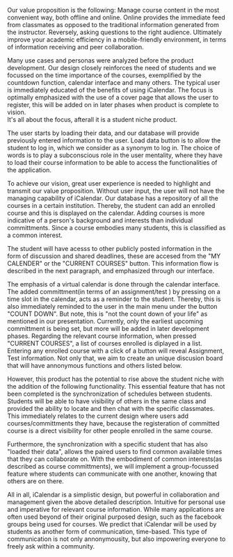 Our value proposition is the following:
Manage course content in the most convenient way, both offline and online. Online provides the immediate feed from classmates as opposed to the traditional information generated from the instructor. Reversely, asking questions to the right audience. Ultimately improve your academic efficiency in a mobile-friendly environment, in terms of information receiving and peer collaboration.

Many use cases and personas were analyzed before the product development. Our design closely reinforces the need of students and we focussed on the time importance of the courses, exemplified by the countdown function, calendar interface and many others.
The typical user is immediately educated of the benefits of using iCalendar. The focus is optimally emphasized with the use of a cover page that allows the user to register, this will be added on in later phases when product is complete to vision.  
It's all about the focus, afterall it is a student niche product.

The user starts by loading their data, and our database will provide previously entered information to the user. 
Load data button is to allow the student to log in, which we consider as a synonym to log in. The choice of words is to play a subconscious role in the user mentality, where they have to load their course information to be able to access the functionalities of the application.

To achieve our vision, great user experience is needed to highlight and transmit our value proposition.
Without user input, the user will not have the managing capability of iCalendar. Our database has a repository of all the courses in a certain institution. Thereby, the student can add an enrolled course and this is displayed on the calendar.
Adding courses is more indicative of a person's background and interests than individual committments. Since a course embodies 
many students, this is classified as a common interest.

The student will have acesss to other publicly posted information in the form of discussion and shared deadlines, these are accesed from the "MY CALENDER" or the "CURRENT COURSES" button. This information flow is described in the next paragraph, and emphasized through our interface.

The emphasis of a virtual calendar is done through the calendar interface. The added committment(in terms of an assignment/test ) by pressing on a time slot in the calendar, acts as a reminder to the student. Thereby, this is also immediately reminded to the user in the main menu under the button "COUNT DOWN". But note, this is "not the count down of your life" as mentioned in our presentation. Currently, only the earliest upcoming committment is being set, but more will be added in later development phases. Regarding the relevant course information, when pressed "CURRENT COURSES", a list of courses enrolled is diplayed in a list. Entering any enrolled course with a click of a button will reveal Assignment, Test information. Not only that, we aim to create an unique discusion board that will have annonymous functions and others listed below.

However, this product has the potential to rise above the student niche with the addition of the following functionality. This essential feature that has not been completed is the synchronization of schedules between students. Students will be able to have visibility of others in the same class and provided the ability to locate and then chat with the specific classmates. This immediately relates to the current design where users add courses/committments they have, because the registeration of committed course is a direct visibility for other people enrolled in the same course.

Furthermore, the synchronization with a specific student that has also "loaded their data", allows the paired users to find common available times that they can collaborate on. With the embodiment of common interests(as described as course committments), we will implement a group-focussed feature where students can communicate with one another, knowing that others are on there.

All in all, iCalendar is a simplistic design, but powerful in collaboration and management given the above detailed description. Intuitive for personal use and imperative for relevant course information. While many appilcations are often used beyond of their original purposed design, such as the facebook groups being used for courses. We predict that iCalendar will be used by students as another form of communication, time-based. This type of communication is not only annonymousity, but also impowering everyone to freely ask within a community. 
